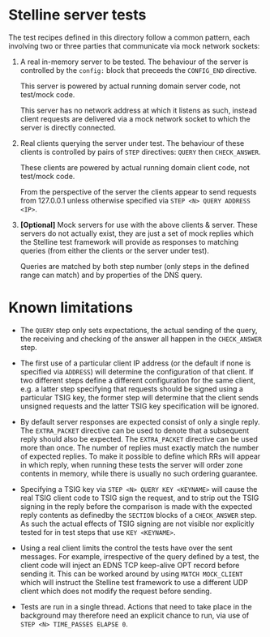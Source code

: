 # Stelline server tests

The test recipes defined in this directory follow a common pattern, each
involving two or three parties that communicate via mock network sockets:

  1. A real in-memory server to be tested.
     The behaviour of the server is controlled by the `config:` block that
     preceeds the `CONFIG_END` directive.

     This server is powered by actual running domain server code, not
     test/mock code.

     This server has no network address at which it listens as such, instead
     client requests are delivered via a mock network socket to which the
     server is directly connected.

  2. Real clients querying the server under test.
     The behaviour of these clients is controlled by pairs of `STEP`
     directives: `QUERY` then `CHECK_ANSWER`.

     These clients are powered by actual running domain client code, not
     test/mock code.

     From the perspective of the server the clients appear to send requests
     from 127.0.0.1 unless otherwise specified via
     `STEP <N> QUERY ADDRESS <IP>`.

  3. **[Optional]** Mock servers for use with the above clients & server.
     These servers do not actually exist, they are just a set of mock replies
     which the Stelline test framework will provide as responses to matching
     queries (from either the clients or the server under test).
     
     Queries are matched by both step number (only steps in the defined range
     can match) and by properties of the DNS query.

# Known limitations

- The `QUERY` step only sets expectations, the actual sending of the query, the
  receiving and checking of the answer all happen in the `CHECK_ANSWER` step.

- The first use of a particular client IP address (or the default if none is
  specified via `ADDRESS`) will determine the configuration of that client. If
  two different steps define a different configuration for the same client,
  e.g. a latter step specifying that requests should be signed using a
  particular TSIG key, the former step will determine that the client sends
  unsigned requests and the latter TSIG key specification will be ignored.

- By default server responses are expected consist of only a single reply. The
  `EXTRA_PACKET` directive can be used to denote that a subsequent reply should
  also be expected. The `EXTRA_PACKET` directive can be used more than once.
  The number of replies must exactly match the number of expected replies. To
  make it possible to define which RRs will appear in which reply, when running
  these tests the server will order zone contents in memory, while there is
  usually no such ordering guarantee.

- Specifying a TSIG key via `STEP <N> QUERY KEY <KEYNAME>` will cause the real
  TSIG client code to TSIG sign the request, and to strip out the TSIG signing
  in the reply before the comparison is made with the expected reply contents
  as definedby the `SECTION` blocks of a `CHECK_ANSWER` step. As such the
  actual effects of TSIG signing are not visible nor explicitly tested for in
  test steps that use `KEY <KEYNAME>`.

- Using a real client limits the control the tests have over the sent messages.
  For example, irrespective of the query defined by a test, the client code
  will inject an EDNS TCP keep-alive OPT record before sending it. This can be
  worked around by using `MATCH MOCK_CLIENT` which will instruct the Stelline
  test framework to use a different UDP client which does not modify the
  request before sending.

- Tests are run in a single thread. Actions that need to take place in the
  background may therefore need an explicit chance to run, via use of
  `STEP <N> TIME_PASSES ELAPSE 0`.